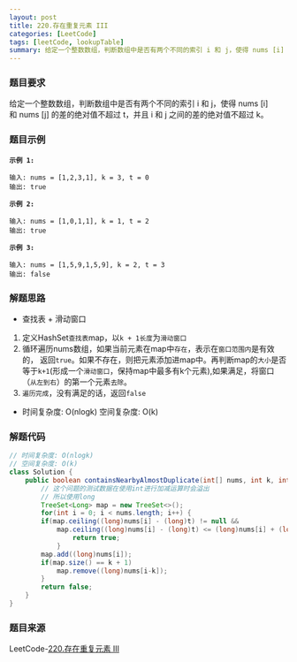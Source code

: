 ```yaml
---
layout: post
title: 220.存在重复元素 III
categories: [LeetCode]
tags: [leetCode, lookupTable]
summary: 给定一个整数数组，判断数组中是否有两个不同的索引 i 和 j，使得 nums [i] 和 nums [j] 的差的绝对值不超过 t，并且 i 和 j 之间的差的绝对值不超过 k。
---
```


### 题目要求
给定一个整数数组，判断数组中是否有两个不同的索引 i 和 j，使得 nums [i] 和 nums [j] 的差的绝对值不超过 t，并且 i 和 j 之间的差的绝对值不超过 k。

### 题目示例
**`示例 1:`**
```
输入: nums = [1,2,3,1], k = 3, t = 0
输出: true
```

**`示例 2:`**
```
输入: nums = [1,0,1,1], k = 1, t = 2
输出: true
```

**`示例 3:`**
```
输入: nums = [1,5,9,1,5,9], k = 2, t = 3
输出: false
```

### 解题思路
- 查找表 + 滑动窗口
1. 定义HashSet`查找表`map，以`k + 1长度`为`滑动窗口` 
1. 循环遍历nums数组，如果当前元素在map中`存在`，表示在`窗口范围内`是有效的， 返回`true`。如果不存在，则把元素添加进map中。再判断map的`大小`是否等于`k+1`(形成一个`滑动窗口`，保持map中最多有k个元素),如果满足，将窗口（`从左到右`）的第一个元素`去除`。
1. `遍历完成`，没有满足的话，返回`false`

- 时间复杂度: O(nlogk)  空间复杂度: O(k)

### 解题代码
```java
// 时间复杂度: O(nlogk)
// 空间复杂度: O(k)
class Solution {
    public boolean containsNearbyAlmostDuplicate(int[] nums, int k, int t) {
        // 这个问题的测试数据在使用int进行加减运算时会溢出
        // 所以使用long
        TreeSet<Long> map = new TreeSet<>();
        for(int i = 0; i < nums.length; i++) {
        if(map.ceiling((long)nums[i] - (long)t) != null && 
            map.ceiling((long)nums[i] - (long)t) <= (long)nums[i] + (long)t) {
                return true;
            }
        map.add((long)nums[i]);
        if(map.size() == k + 1)
            map.remove((long)nums[i-k]);
        }
        return false;
    }
}
```

### 题目来源
LeetCode-[220.存在重复元素 III](https://leetcode-cn.com/problems/contains-duplicate-iii/)
